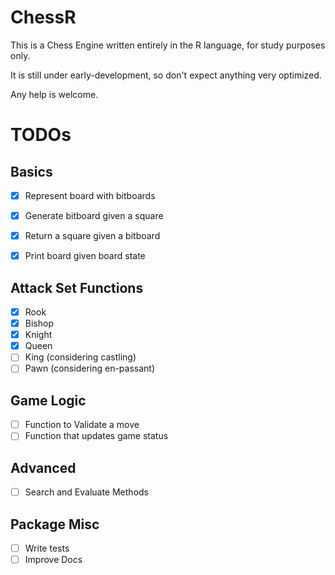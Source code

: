 # ChessR

This is a Chess Engine written entirely in the R language, for study purposes only.

It is still under early-development, so don't expect anything very optimized.

Any help is welcome.

# TODOs

## Basics
* [x] Represent board with bitboards
* [x] Generate bitboard given a square
* [x] Return a square given a bitboard
* [x] Print board given board state


## Attack Set Functions
* [x] Rook
* [x] Bishop
* [x] Knight
* [x] Queen
* [ ] King (considering castling)
* [ ] Pawn (considering en-passant)

## Game Logic
* [ ] Function to Validate a move
* [ ] Function that updates game status

## Advanced
* [ ] Search and Evaluate Methods

## Package Misc
* [ ] Write tests
* [ ] Improve Docs

